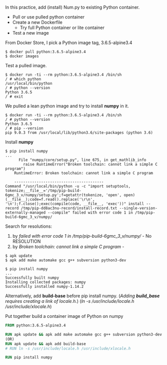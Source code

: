 In this practice, add (install) Num.py to existing Python container.
* Pull or use pulled python container
* Create a new Dockerfile
  * Try full Python container or lite container
* Test a new image

From Docker Store, I pick a Python image tag, 3.6.5-alpine3.4
```
$ docker pull python:3.6.5-alpine3.4
$ docker images
```
Test a pulled image.
``` Test python manuall
$ docker run -ti --rm python:3.6.5-alpine3.4 /bin/sh
/ # which python
/usr/local/bin/python
/ # python --version
Python 3.6.5
/ # exit
```
We pulled a lean python image and try to install __numpy__ in it. 
```
$ docker run -ti --rm python:3.6.5-alpine3.4 /bin/sh
/ # python --version
Python 3.6.5
/ # pip --version
pip 9.0.3 from /usr/local/lib/python3.6/site-packages (python 3.6)
```

Install __numpy__
``` Install numpy using pip
$ pip install numpy
...
      File "numpy/core/setup.py", line 675, in get_mathlib_info
        raise RuntimeError("Broken toolchain: cannot link a simple C program")
    RuntimeError: Broken toolchain: cannot link a simple C program

    ----------------------------------------
Command "/usr/local/bin/python -u -c "import setuptools, tokenize;__file__='/tmp/pip-build-6gmc_3_v/numpy/setup.py';f=getattr(tokenize, 'open', open)(__file__);code=f.read().replace('\r\n', '\n');f.close();exec(compile(code, __file__, 'exec'))" install --record /tmp/pip-dd8ac3nu-record/install-record.txt --single-version-externally-managed --compile" failed with error code 1 in /tmp/pip-build-6gmc_3_v/numpy/
```
Search for resolutions:
1. by *failed with error code 1 in /tmp/pip-build-6gmc_3_v/numpy/* - No RESOLUTION
2. by *Broken toolchain: cannot link a simple C program* - 

``` add make automake gcc g++ subversion python3-dev
$ apk update
$ apk add make automake gcc g++ subversion python3-dev 

$ pip install numpy
...
Successfully built numpy
Installing collected packages: numpy
Successfully installed numpy-1.14.2
```
Alternatively, add __build-base__ before pip install numpy. 
(*Adding __build_base__ requires creating a link of locale.h.*)
(*ln -s /usr/include/locale.h /usr/include/xlocale.h*)

Put together build a container image of Python on numpy
```Dockerfile - Python with numpy installed based on alpine3.4
FROM python:3.6.5-alpine3.4

RUN apk update && apk add make automake gcc g++ subversion python3-dev
(OR)
RUN apk update && apk add build-base
# RUN ln -s /usr/include/locale.h /usr/include/xlocale.h

RUN pip install numpy
```

